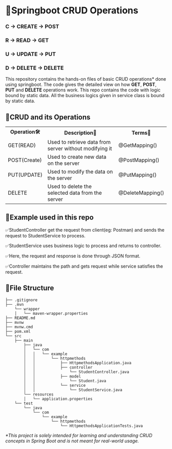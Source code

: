 # 🍃Springboot CRUD Operations


### C &#8594; CREATE &#8594; POST

### R &#8594; READ &#8594; GET

### U &#8594; UPDATE &#8594; PUT

### D &#8594; DELETE &#8594; DELETE

This repository contains the hands-on files of basic CRUD operations* done using springboot. The code gives the detailed view on how <b>GET</b>, <b>POST</b>, <b>PUT</b> and <b>DELETE</b> operations work. This repo contains the code with logic bound by static data. All the business logics given in service class is bound by static data.

## 📍CRUD and its Operations
<table>
  <tr>
    <th>Operation🛠️</th>
    <th>Description📝</th>
    <th>Terms🌱</th>
  </tr>

  <tr>
    <td>GET(READ)</td>
    <td>Used to retrieve data from server without modifying it</td>
    <td>@GetMapping()</td>
  </tr>

  <tr>
    <td>POST(Create)</td>
    <td>Used to create new data on the server</td>
    <td>@PostMapping()</td>
  </tr>

  <tr>
    <td>PUT(UPDATE)</td>
    <td>Used to modify the data on the server</td>
    <td>@PutMapping()</td>
  </tr>

  <tr>
    <td>DELETE</td>
    <td>Used to delete the selected data from the server</td>
    <td>@DeleteMapping()</td>
  </tr>
</table>

## 📍Example used in this repo

✅StudentController get the request from client(eg: Postman) and sends the request to StudentService to process. 

✅StudentService uses business logic to process and returns to controller. 

✅Here, the request and response is done through JSON format.

✅Controller maintains the path and gets request while service satisfies the request.

## 📍File Structure
```├── .gitattributes
├── .gitignore
├── .mvn
    └── wrapper
    │   └── maven-wrapper.properties
├── README.md
├── mvnw
├── mvnw.cmd
├── pom.xml
└── src
    ├── main
        ├── java
        │   └── com
        │   │   └── example
        │   │       └── httpmethods
        │   │           ├── HttpmethodsApplication.java
        │   │           ├── controller
        │   │               └── StudentController.java
        │   │           ├── model
        │   │               └── Student.java
        │   │           └── service
        │   │               └── StudentService.java
        └── resources
        │   └── application.properties
    └── test
        └── java
            └── com
                └── example
                    └── httpmethods
                        └── HttpmethodsApplicationTests.java
```

<i>*This project is solely intended for learning and understanding CRUD concepts in Spring Boot and is not meant for real-world usage.</i>

















